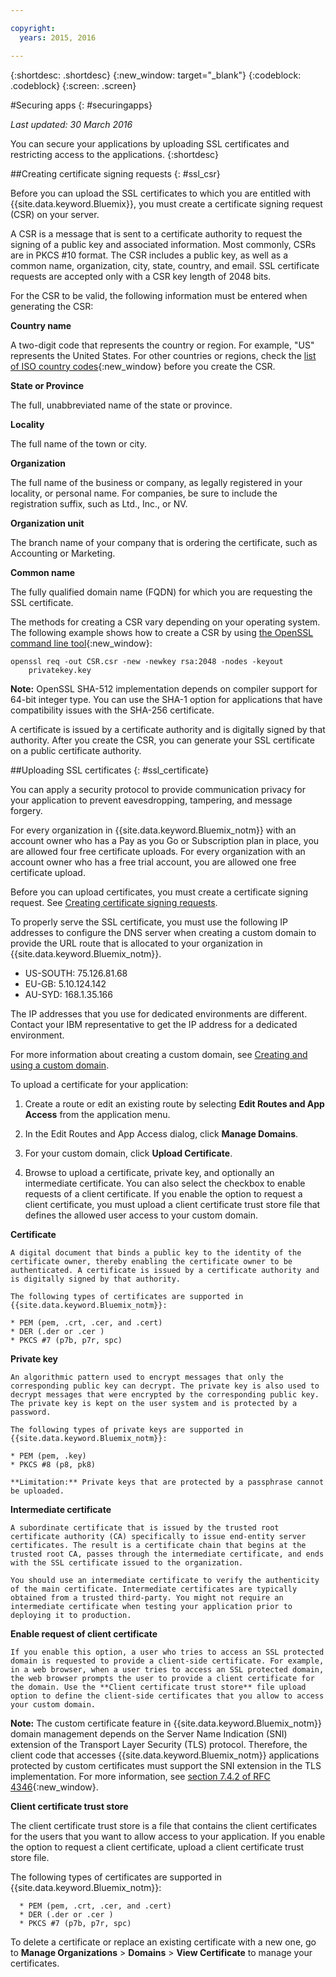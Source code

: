 ```yaml
---

copyright:
  years: 2015, 2016

---
```



{:shortdesc: .shortdesc}
{:new_window: target="_blank"}
{:codeblock: .codeblock}
{:screen: .screen}

#Securing apps
{: #securingapps}

*Last updated: 30 March 2016*

You can secure your applications by uploading SSL certificates and restricting access to the applications.
{:shortdesc}

##Creating certificate signing requests
{: #ssl_csr}

Before you can upload the SSL certificates to which you are entitled with {{site.data.keyword.Bluemix}}, you must create a certificate signing request (CSR) on your server.

A CSR is a message that is sent to a certificate authority to request the signing of a public key and associated information. Most commonly, CSRs are in PKCS #10 format. The CSR includes a public key, as well as a common name, organization, city, state, country, and email. SSL certificate requests are accepted only with a CSR key length of 2048 bits.

For the CSR to be valid, the following information must be entered when generating the CSR:

**Country name**
  
  A two-digit code that represents the country or region. For example, "US" represents the United States. For other countries or regions, check the [list of ISO country codes](https://www.iso.org/obp/ui/#search){:new_window} before you create the CSR.
  
**State or Province**

  The full, unabbreviated name of the state or province.

**Locality**

  The full name of the town or city.
  
**Organization**

  The full name of the business or company, as legally registered in your locality, or personal name. For companies, be sure to include the registration suffix, such as Ltd., Inc., or NV.
  
**Organization unit**

  The branch name of your company that is ordering the certificate, such as Accounting or Marketing.
  
**Common name**

  The fully qualified domain name (FQDN) for which you are requesting the SSL certificate.
  
The methods for creating a CSR vary depending on your operating system. The following example shows how to create a CSR by using [the OpenSSL command line tool](http://www.openssl.org/){:new_window}:

```
openssl req -out CSR.csr -new -newkey rsa:2048 -nodes -keyout
    privatekey.key
```

**Note:** OpenSSL SHA-512 implementation depends on compiler support for 64-bit integer type. You can use the SHA-1 option for applications that have compatibility issues with the SHA-256 certificate.

A certificate is issued by a certificate authority and is digitally signed by that authority. After you create the CSR, you can generate your SSL certificate on a public certificate authority. 

##Uploading SSL certificates
{: #ssl_certificate}

You can apply a security protocol to provide communication privacy for your application to prevent eavesdropping, tampering, and message forgery.

For every organization in {{site.data.keyword.Bluemix_notm}} with an account owner who has a Pay as you Go or Subscription plan in place, you are allowed four free certificate uploads. For every organization with an account owner who has a free trial account, you are allowed one free certificate upload.

Before you can upload certificates, you must create a certificate signing request. See [Creating certificate signing requests](#ssl_csr).

To properly serve the SSL certificate, you must use the following IP addresses to configure the DNS server when creating a custom domain to provide the URL route that is allocated to your organization in {{site.data.keyword.Bluemix_notm}}.

* US-SOUTH: 75.126.81.68
* EU-GB: 5.10.124.142
* AU-SYD: 168.1.35.166

The IP addresses that you use for dedicated environments are different. Contact your IBM representative to get the IP address for a dedicated environment.

For more information about creating a custom domain, see [Creating and using a custom domain](updapps.html#domain).

To upload a certificate for your application:

1. Create a route or edit an existing route by selecting **Edit Routes and App Access** from the application menu.

2. In the Edit Routes and App Access dialog, click **Manage Domains**.

3. For your custom domain, click **Upload Certificate**.

4. Browse to upload a certificate, private key, and optionally an intermediate certificate. You can also select the checkbox to enable requests of a client certificate. If you enable the option to request a client certificate, you must upload a client certificate trust store file that defines the allowed user access to your custom domain.

  **Certificate**
    
    A digital document that binds a public key to the identity of the certificate owner, thereby enabling the certificate owner to be authenticated. A certificate is issued by a certificate authority and is digitally signed by that authority.
    
    The following types of certificates are supported in {{site.data.keyword.Bluemix_notm}}:

	* PEM (pem, .crt, .cer, and .cert)
	* DER (.der or .cer )
	* PKCS #7 (p7b, p7r, spc)
	  
  **Private key**
  
    An algorithmic pattern used to encrypt messages that only the corresponding public key can decrypt. The private key is also used to decrypt messages that were encrypted by the corresponding public key. The private key is kept on the user system and is protected by a password.
    
    The following types of private keys are supported in {{site.data.keyword.Bluemix_notm}}:
    
    * PEM (pem, .key)
    * PKCS #8 (p8, pk8)
    
    **Limitation:** Private keys that are protected by a passphrase cannot be uploaded.
    
  **Intermediate certificate**
  
    A subordinate certificate that is issued by the trusted root certificate authority (CA) specifically to issue end-entity server certificates. The result is a certificate chain that begins at the trusted root CA, passes through the intermediate certificate, and ends with the SSL certificate issued to the organization.
    
    You should use an intermediate certificate to verify the authenticity of the main certificate. Intermediate certificates are typically obtained from a trusted third-party. You might not require an intermediate certificate when testing your application prior to deploying it to production.
  
  **Enable request of client certificate**
  
    If you enable this option, a user who tries to access an SSL protected domain is requested to provide a client-side certificate. For example, in a web browser, when a user tries to access an SSL protected domain, the web browser prompts the user to provide a client certificate for the domain. Use the **Client certificate trust store** file upload option to define the client-side certificates that you allow to access your custom domain.
  
  **Note:** The custom certificate feature in {{site.data.keyword.Bluemix_notm}} domain management depends on the Server Name Indication (SNI) extension of the Transport Layer Security (TLS) protocol. Therefore, the client code that accesses {{site.data.keyword.Bluemix_notm}} applications protected by custom certificates must support the SNI extension in the TLS implementation. For more information, see [section 7.4.2 of RFC 4346](http://tools.ietf.org/html/rfc4346#section-7.4.2){:new_window}.

  **Client certificate trust store**
  
  The client certificate trust store is a file that contains the client certificates for the users that you want to allow access to your application. If you enable the option to request a client certificate, upload a client certificate trust store file. 
  
   The following types of certificates are supported in {{site.data.keyword.Bluemix_notm}}:
    
      * PEM (pem, .crt, .cer, and .cert)
	  * DER (.der or .cer )
      * PKCS #7 (p7b, p7r, spc)

To delete a certificate or replace an existing certificate with a new one, go to **Manage Organizations** > **Domains** > **View Certificate** to manage your certificates.
